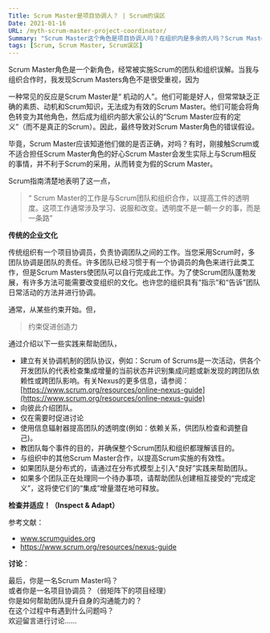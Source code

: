 ```yaml
---
Title: Scrum Master是项目协调人？ | Scrum的误区
Date: 2021-01-16
URL: /myth-scrum-master-project-coordinator/
Summary: "Scrum Master这个角色是项目协调人吗？在组织内是多余的人吗？Scrum Master到底是做什么的呢？本文详细解读了Scrum Master这个角色。"
tags: [Scrum, Scrum Master, Scrum误区]
---
```


Scrum Master角色是一个新角色，经常被实施Scrum的团队和组织误解。当我与组织合作时，我发现Scrum Masters角色不是很受重视，因为

一种常见的反应是Scrum Master是“
机动的人”。他们可能是好人，但常常缺乏正确的素质、动机和Scrum知识，无法成为有效的Scrum Master。他们可能会将角色转变为其他角色，然后成为组织内部大家公认的“Scrum Master应有的定义”（而不是真正的Scrum）。因此，最终导致对Scrum Master角色的错误假设。

毕竟，Scrum Master应该知道他们做的是否正确，对吗？有时，刚接触Scrum或不适合担任Scrum Master角色的好心Scrum Master会发生实际上与Scrum相反的事情，并不利于Scrum的采用，从而转变为假的Scrum Master。

Scrum指南清楚地表明了这一点，

> “ Scrum Master的工作是与Scrum团队和组织合作，以提高工件的透明度。这项工作通常涉及学习、说服和改变。透明度不是一朝一夕的事，而是一条路”

**传统的企业文化**

传统组织有一个项目协调员，负责协调团队之间的工作。当您采用Scrum时，多团队协调是团队的责任。许多团队已经习惯于有一个协调员的角色来进行此类工作，但是Scrum Masters使团队可以自行完成此工作。为了使Scrum团队蓬勃发展，有许多方法可能需要改变组织的文化。也许您的组织具有“指示”和“告诉”团队日常活动的方法并进行协调。

通常，从某些约束开始。但，

> 约束促进创造力

通过介绍以下一些实践来帮助团队，

- 建立有关协调机制的团队协议，例如：Scrum of Scrums是一次活动，供各个开发团队的代表检查集成增量的当前状态并识别集成问题或新发现的跨团队依赖性或跨团队影响。有关Nexus的更多信息，请参阅：[https://www.scrum.org/resources/online-nexus-guide](https://www.scrum.org/resources/online-nexus-guide)
- 向彼此介绍团队。
- 仅在需要时促进讨论
- 使用信息辐射器提高团队的透明度(例如：依赖关系，供团队检查和调整自己)。
- 教团队每个事件的目的，并确保整个Scrum团队和组织都理解该目的。
- 与组织中的其他Scrum Master合作，以提高Scrum实施的有效性。
- 如果团队是分布式的，请通过在分布式模型上引入“良好”实践来帮助团队。
- 如果多个团队正在处理同一个待办事项，请帮助团队创建相互接受的“完成定义”，这将使它们的“集成”增量潜在地可释放。

**检查并适应！（Inspect & Adapt）**

参考文献：

- www.scrumguides.org
- https://www.scrum.org/resources/nexus-guide

**讨论**：

最后，你是一名Scrum Master吗？  
或者你是一名项目协调员？（弱矩阵下的项目经理）  
你是如何帮助团队提升自身的沟通能力的？  
在这个过程中有遇到什么问题吗？  
欢迎留言进行讨论……  

